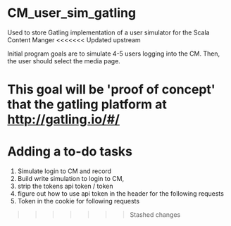 # CM_user_sim_gatling
Used to store Gatling implementation of a user simulator for the Scala Content Manger
<<<<<<< Updated upstream

Initial program goals are to simulate 4-5 users logging into the CM.  Then, the user
should select the media page.

This goal will be 'proof of concept' that the gatling platform at http://gatling.io/#/
=======
# Adding a to-do tasks
1) Simulate login to CM and record
2) Build write simulation to login to CM, 
3) strip the tokens api token / token
4) figure out how to use api token in the header for the following requests
5) Token in the cookie for following requests
>>>>>>> Stashed changes

